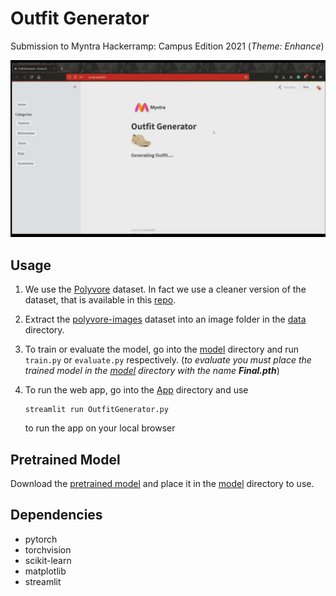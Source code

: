 # Outfit Generator

Submission to Myntra Hackerramp: Campus Edition 2021 (*Theme: Enhance*)

![App GIF](resources/app.gif)

## Usage

1. We use the [Polyvore](https://github.com/xthan/polyvore/) dataset. In fact we use a cleaner version of the dataset, that is available in this [repo](data).

2. Extract the [polyvore-images](https://drive.google.com/file/d/0B4Eo9mft9jwoNm5WR3ltVkJWX0k/view?resourcekey=0-U-30d1POF7IlnAE5bzOzPA) dataset into an image folder in the [data](data) directory.

3. To train or evaluate the model, go into the [model](model) directory and run `train.py` or `evaluate.py` respectively. (*to evaluate you must place the trained model in the [model](model) directory with the name **Final.pth***)

4. To run the web app, go into the [App](app) directory and use

    ```
    streamlit run OutfitGenerator.py
    ```
    to run the app on your local browser

## Pretrained Model

Download the [pretrained model](https://drive.google.com/file/d/1xw9ltUXWMSdiLrU9IpLlyN8P0nnffVjq/view?usp=sharing) and place it in the [model](model) directory to use.

## Dependencies

* pytorch
* torchvision
* scikit-learn
* matplotlib
* streamlit

